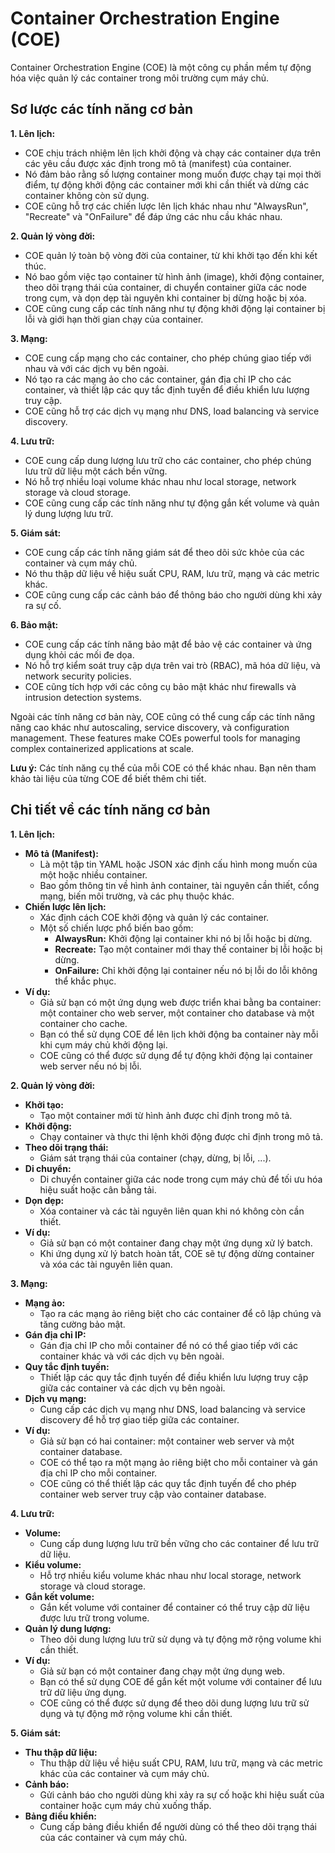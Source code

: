 # Container Orchestration Engine (COE)

Container Orchestration Engine (COE) là một công cụ phần mềm tự động hóa việc quản lý các container trong môi trường cụm máy chủ.

## Sơ lược các tính năng cơ bản

**1. Lên lịch:**

- COE chịu trách nhiệm lên lịch khởi động và chạy các container dựa trên các yêu cầu được xác định trong mô tả (manifest) của container.
- Nó đảm bảo rằng số lượng container mong muốn được chạy tại mọi thời điểm, tự động khởi động các container mới khi cần thiết và dừng các container không còn sử dụng.
- COE cũng hỗ trợ các chiến lược lên lịch khác nhau như "AlwaysRun", "Recreate" và "OnFailure" để đáp ứng các nhu cầu khác nhau.

**2. Quản lý vòng đời:**

- COE quản lý toàn bộ vòng đời của container, từ khi khởi tạo đến khi kết thúc.
- Nó bao gồm việc tạo container từ hình ảnh (image), khởi động container, theo dõi trạng thái của container, di chuyển container giữa các node trong cụm, và dọn dẹp tài nguyên khi container bị dừng hoặc bị xóa.
- COE cũng cung cấp các tính năng như tự động khởi động lại container bị lỗi và giới hạn thời gian chạy của container.

**3. Mạng:**

- COE cung cấp mạng cho các container, cho phép chúng giao tiếp với nhau và với các dịch vụ bên ngoài.
- Nó tạo ra các mạng ảo cho các container, gán địa chỉ IP cho các container, và thiết lập các quy tắc định tuyến để điều khiển lưu lượng truy cập.
- COE cũng hỗ trợ các dịch vụ mạng như DNS, load balancing và service discovery.

**4. Lưu trữ:**

- COE cung cấp dung lượng lưu trữ cho các container, cho phép chúng lưu trữ dữ liệu một cách bền vững.
- Nó hỗ trợ nhiều loại volume khác nhau như local storage, network storage và cloud storage.
- COE cũng cung cấp các tính năng như tự động gắn kết volume và quản lý dung lượng lưu trữ.

**5. Giám sát:**

- COE cung cấp các tính năng giám sát để theo dõi sức khỏe của các container và cụm máy chủ.
- Nó thu thập dữ liệu về hiệu suất CPU, RAM, lưu trữ, mạng và các metric khác.
- COE cũng cung cấp các cảnh báo để thông báo cho người dùng khi xảy ra sự cố.

**6. Bảo mật:**

- COE cung cấp các tính năng bảo mật để bảo vệ các container và ứng dụng khỏi các mối đe dọa.
- Nó hỗ trợ kiểm soát truy cập dựa trên vai trò (RBAC), mã hóa dữ liệu, và network security policies.
- COE cũng tích hợp với các công cụ bảo mật khác như firewalls và intrusion detection systems.

Ngoài các tính năng cơ bản này, COE cũng có thể cung cấp các tính năng nâng cao khác như autoscaling, service discovery, và configuration management. These features make COEs powerful tools for managing complex containerized applications at scale.

**Lưu ý:** Các tính năng cụ thể của mỗi COE có thể khác nhau. Bạn nên tham khảo tài liệu của từng COE để biết thêm chi tiết.

## Chi tiết về các tính năng cơ bản

**1. Lên lịch:**

- **Mô tả (Manifest):**
  - Là một tập tin YAML hoặc JSON xác định cấu hình mong muốn của một hoặc nhiều container.
  - Bao gồm thông tin về hình ảnh container, tài nguyên cần thiết, cổng mạng, biến môi trường, và các phụ thuộc khác.
- **Chiến lược lên lịch:**
  - Xác định cách COE khởi động và quản lý các container.
  - Một số chiến lược phổ biến bao gồm:
    - **AlwaysRun:** Khởi động lại container khi nó bị lỗi hoặc bị dừng.
    - **Recreate:** Tạo một container mới thay thế container bị lỗi hoặc bị dừng.
    - **OnFailure:** Chỉ khởi động lại container nếu nó bị lỗi do lỗi không thể khắc phục.
- **Ví dụ:**
  - Giả sử bạn có một ứng dụng web được triển khai bằng ba container: một container cho web server, một container cho database và một container cho cache.
  - Bạn có thể sử dụng COE để lên lịch khởi động ba container này mỗi khi cụm máy chủ khởi động lại.
  - COE cũng có thể được sử dụng để tự động khởi động lại container web server nếu nó bị lỗi.

**2. Quản lý vòng đời:**

- **Khởi tạo:**
  - Tạo một container mới từ hình ảnh được chỉ định trong mô tả.
- **Khởi động:**
  - Chạy container và thực thi lệnh khởi động được chỉ định trong mô tả.
- **Theo dõi trạng thái:**
  - Giám sát trạng thái của container (chạy, dừng, bị lỗi, ...).
- **Di chuyển:**
  - Di chuyển container giữa các node trong cụm máy chủ để tối ưu hóa hiệu suất hoặc cân bằng tải.
- **Dọn dẹp:**
  - Xóa container và các tài nguyên liên quan khi nó không còn cần thiết.
- **Ví dụ:**
  - Giả sử bạn có một container đang chạy một ứng dụng xử lý batch.
  - Khi ứng dụng xử lý batch hoàn tất, COE sẽ tự động dừng container và xóa các tài nguyên liên quan.

**3. Mạng:**

- **Mạng ảo:**
  - Tạo ra các mạng ảo riêng biệt cho các container để cô lập chúng và tăng cường bảo mật.
- **Gán địa chỉ IP:**
  - Gán địa chỉ IP cho mỗi container để nó có thể giao tiếp với các container khác và với các dịch vụ bên ngoài.
- **Quy tắc định tuyến:**
  - Thiết lập các quy tắc định tuyến để điều khiển lưu lượng truy cập giữa các container và các dịch vụ bên ngoài.
- **Dịch vụ mạng:**
  - Cung cấp các dịch vụ mạng như DNS, load balancing và service discovery để hỗ trợ giao tiếp giữa các container.
- **Ví dụ:**
  - Giả sử bạn có hai container: một container web server và một container database.
  - COE có thể tạo ra một mạng ảo riêng biệt cho mỗi container và gán địa chỉ IP cho mỗi container.
  - COE cũng có thể thiết lập các quy tắc định tuyến để cho phép container web server truy cập vào container database.

**4. Lưu trữ:**

- **Volume:**
  - Cung cấp dung lượng lưu trữ bền vững cho các container để lưu trữ dữ liệu.
- **Kiểu volume:**
  - Hỗ trợ nhiều kiểu volume khác nhau như local storage, network storage và cloud storage.
- **Gắn kết volume:**
  - Gắn kết volume với container để container có thể truy cập dữ liệu được lưu trữ trong volume.
- **Quản lý dung lượng:**
  - Theo dõi dung lượng lưu trữ sử dụng và tự động mở rộng volume khi cần thiết.
- **Ví dụ:**
  - Giả sử bạn có một container đang chạy một ứng dụng web.
  - Bạn có thể sử dụng COE để gắn kết một volume với container để lưu trữ dữ liệu ứng dụng.
  - COE cũng có thể được sử dụng để theo dõi dung lượng lưu trữ sử dụng và tự động mở rộng volume khi cần thiết.

**5. Giám sát:**

- **Thu thập dữ liệu:**
  - Thu thập dữ liệu về hiệu suất CPU, RAM, lưu trữ, mạng và các metric khác của các container và cụm máy chủ.
- **Cảnh báo:**
  - Gửi cảnh báo cho người dùng khi xảy ra sự cố hoặc khi hiệu suất của container hoặc cụm máy chủ xuống thấp.
- **Bảng điều khiển:**
  - Cung cấp bảng điều khiển để người dùng có thể theo dõi trạng thái của các container và cụm máy chủ.
